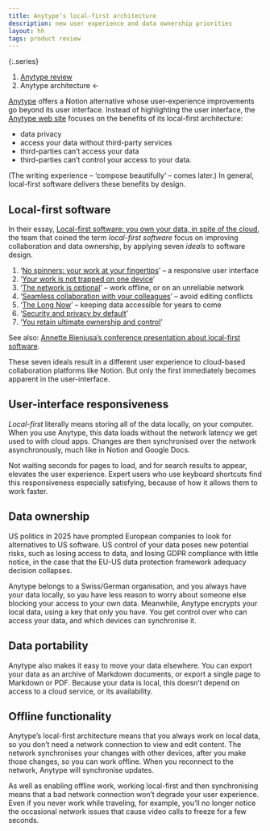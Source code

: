```yaml
---
title: Anytype’s local-first architecture
description: new user experience and data ownership priorities
layout: hh
tags: product review
---
```


{:.series}
1. [Anytype review](anytype-review)
2. Anytype architecture ←

[Anytype](anytype-review)
offers a Notion alternative whose user-experience improvements go beyond its user interface.
Instead of highlighting the user interface,
the [Anytype web site](https://anytype.io) focuses on the benefits of its local-first architecture:

* data privacy
* access your data without third-party services
* third-parties can’t access your data
* third-parties can’t control your access to your data.

(The writing experience – ‘compose beautifully’ – comes later.)
In general, local-first software delivers these benefits by design.

## Local-first software

In their essay,
[Local-first software: you own your data, in spite of the cloud](https://www.inkandswitch.com/essay/local-first/),
the team that coined the term _local-first software_ focus on improving collaboration and data ownership,
by applying seven _ideals_ to software design.

1. ‘[No spinners: your work at your fingertips](https://www.inkandswitch.com/essay/local-first/#1-no-spinners-your-work-at-your-fingertips)’ – a responsive user interface
2. ‘[Your work is not trapped on one device](https://www.inkandswitch.com/essay/local-first/#2-your-work-is-not-trapped-on-one-device)’
3. ‘[The network is optional](https://www.inkandswitch.com/essay/local-first/#3-the-network-is-optional)’ – work offline, or on an unreliable network
4. ‘[Seamless collaboration with your colleagues](https://www.inkandswitch.com/essay/local-first/#4-seamless-collaboration-with-your-colleagues)’ – avoid editing conflicts
5. ‘[The Long Now](https://www.inkandswitch.com/essay/local-first/#5-the-long-now)’ – keeping data accessible for years to come
6. ‘[Security and privacy by default](https://www.inkandswitch.com/essay/local-first/#6-security-and-privacy-by-default)’
7. ‘[You retain ultimate ownership and control](https://www.inkandswitch.com/essay/local-first/#7-you-retain-ultimate-ownership-and-control)’

See also: [Annette Bieniusa’s conference presentation about local-first software](https://media.ccc.de/v/bob11-2025-local-first-software-bieniusa).

These seven ideals result in a different user experience to cloud-based collaboration platforms like Notion.
But only the first immediately becomes apparent in the user-interface.

## User-interface responsiveness

_Local-first_ literally means storing all of the data locally, on your computer.
When you use Anytype, this data loads without the network latency we get used to with cloud apps.
Changes are then synchronised over the network asynchronously,
much like in Notion and Google Docs.

Not waiting seconds for pages to load, and for search results to appear, elevates the user experience.
Expert users who use keyboard shortcuts find this responsiveness especially satisfying,
because of how it allows them to work faster.

## Data ownership

US politics in 2025 have prompted European companies to look for alternatives to US software.
US control of your data poses new potential risks,
such as losing access to data, and losing GDPR compliance with little notice,
in the case that the EU-US data protection framework adequacy decision collapses.

Anytype belongs to a Swiss/German organisation, and you always have your data locally,
so yau have less reason to worry about someone else blocking your access to your own data.
Meanwhile, Anytype encrypts your local data, using a key that only you have.
You get control over who can access your data, and which devices can synchronise it.

## Data portability

Anytype also makes it easy to move your data elsewhere.
You can export your data as an archive of Markdown documents, 
or export a single page to Markdown or PDF.
Because your data is local, this doesn’t depend on access to a cloud service, or its availability.


## Offline functionality

Anytype’s local-first architecture means that you always work on local data,
so you don’t need a network connection to view and edit content.
The network synchronises your changes with other devices, after you make those changes,
so you can work offline.
When you reconnect to the network, Anytype will synchronise updates.

As well as enabling offline work, working local-first and then synchronising means that 
a bad network connection won’t degrade your user experience.
Even if you never work while traveling, for example,
you’ll no longer notice the occasional network issues that cause video calls to freeze for a few seconds.
